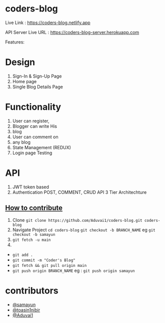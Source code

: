 # coders-blog

Live Link : https://coders-blog.netlify.app

API Server Live URL : https://coders-blog-server.herokuapp.com

Features:

# Design
1. Sign-In & Sign-Up Page
2. Home page
3. Single Blog Details Page

# Functionality
1. User can register,
2. Blogger can write His
3. blog
4. User can comment on
5. any blog
6. State Management (REDUX)
7. Login page Testing

# API
1. JWT token based
2. Authentication POST, COMMENT, CRUD API
3 Tier Architechture

## [How to contribute](https://www.dataschool.io/how-to-contribute-on-github)

1. Clone `git clone https://github.com/Aduvai1/coders-blog.git coders-blog`
2. Navigate Project `cd coders-blog`
   `git checkout -b BRANCH_NAME` eg `git checkout -b samayun`
3. `git fetch -u main`
4.

- `git add .`
- `git commit -m "Coder's Blog"`
- `git fetch && git pull origin main`
- `git push origin BRANCH_NAME` eg : `git push origin samayun`

# contributors

- [@samayun](https://github.com/samayun)
- [@toasin1nibir](https://github.com/toasin1nibir)
- [@Aduvai1](https://github.com/Aduvai1)
